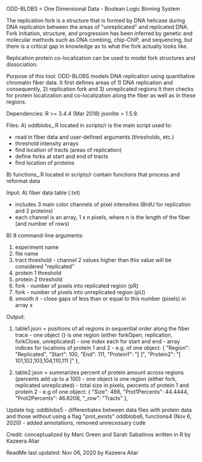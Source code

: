 ODD-BLOBS = One Dimensional Data - Boolean Logic Binning System

The replication fork is a structure that is formed by DNA helicase during DNA replication between the areas of "unreplicated" and replicated DNA.
Fork initiation, structure, and progression has been inferred by genetic and molecular methods such as DNA combing, chip-ChIP,  and sequencing, but there is a critical gap in knowledge as to what the fork actually looks like.

Replication protein co-localization can be used to model fork structures and dissociation. 


Purpose of this tool:
ODD-BLOBS models DNA replication using quantitative chromatin fiber data.
It first defines areas of 1) DNA replication and consequently, 2) replication fork and 3) unreplicated regions
It then checks for protein localization and co-localization along the fiber as well as in these regions.


Dependencies: 
R >= 3.4.4 (Mar 2018)
jsonlite > 1.5.9.



Files:
A) oddblobs_.R located in scripts/r is the main script used to:
* read in fiber data and user-defined arguments (thresholds, etc.)
* threshold intensity arrays
* find location of tracts (areas of replication)
* define forks at start and end of tracts
* find location of proteins

B) functions_.R located in scripts/r contain functions that process and reformat data


Input: 
A) fiber data table (.txt)
- includes 3 main color channels of pixel intensities (BrdU for replication and 2 proteins)
- each channel is an array, 1 x n pixels, where n is the length of the fiber (and number of rows)

B) 8 command-line arguments:
1) experiment name
2) file name
3) tract threshold - channel 2 values higher than this value will be considered "replicated"
4) protein 1 threshold
5) protein 2 threshold
6) fork - number of pixels into replicated region (pR)
7) fork - number of pixels into unreplicated region (pU)
8) smooth it - close gaps of less than or equal to this number (pixels) in array x


Output:
1) table1.json = positions of all regions in sequential order along the fiber trace
               - one object {} is one region (either forkOpen, replication, forkClose, unreplicated)
               - one index each for start and end
               - array indices for locations of protein 1 and 2
               - e.g. of one object:
                {
                    "Region": "Replicated",
                    "Start": 100,
                    "End": 111,
                    "Protein1": "[  ]",
                    "Protein2": "[ 101,102,103,104,110,111 ]"
                },

2) table2.json = summarizes percent of protein amount across regions (percents add up to a 100)
               - one object is one region (either fork, replicated unreplicated)
               - total size in pixels, percents of protein 1 and protein 2
               - e.g of one object:
                {
                    "Size": 466,
                    "Prot1Percents": 44.4444,
                    "Prot2Percents": 46.8208,
                    "_row": "Tracts"
                },


Update log:
oddblobs5 - differentiates between data files with protein data and those without using a flag "prot_exists"
oddblobs6, functions4 (Nov 6, 2020) - added annotations, removed unnecessary code


Credit: 
conceptualized by Marc Green and Sarah Sabatinos
written in R by Kazeera Aliar


ReadMe last updated: Nov 06, 2020 by Kazeera Aliar
